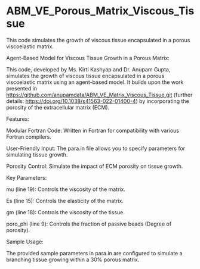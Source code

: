 # ABM_VE_Porous_Matrix_Viscous_Tissue
This code simulates the growth of viscous tissue encapsulated in a porous viscoelastic matrix.

Agent-Based Model for Viscous Tissue Growth in a Porous Matrix:

This code, developed by Ms. Kirti Kashyap and Dr. Anupam Gupta, simulates the growth of viscous tissue encapsulated in a porous viscoelastic matrix using an agent-based model. It builds upon the work presented in https://github.com/anupamdata/ABM_VE_Matrix_Viscous_Tissue.git (further details: https://doi.org/10.1038/s41563-022-01400-4) by incorporating the porosity of the extracellular matrix (ECM).

Features:

Modular Fortran Code: Written in Fortran for compatibility with various Fortran compilers.

User-Friendly Input: The para.in file allows you to specify parameters for simulating tissue growth.

Porosity Control: Simulate the impact of ECM porosity on tissue growth.

Key Parameters:

mu (line 19): Controls the viscosity of the matrix.

Es (line 15): Controls the elasticity of the matrix.

gm (line 18): Controls the viscosity of the tissue.

poro_phi (line 9): Controls the fraction of passive beads (Degree of porosity).

Sample Usage:

The provided sample parameters in para.in are configured to simulate a branching tissue growing within a 30% porous matrix.
